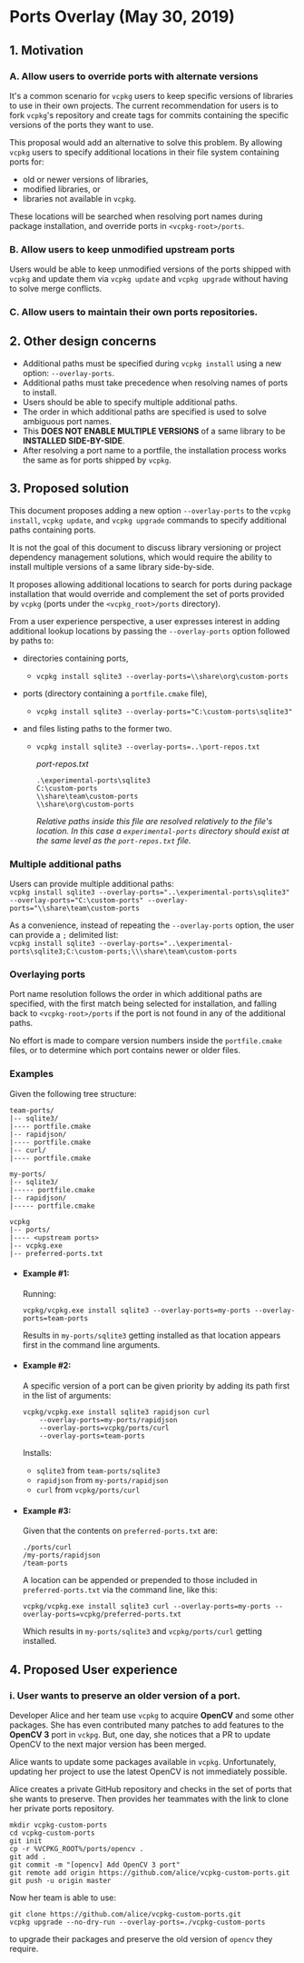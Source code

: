 # Ports Overlay (May 30, 2019)


## 1. Motivation

### A. Allow users to override ports with alternate versions

It's a common scenario for `vcpkg` users to keep specific versions of libraries to use in their own projects. The current recommendation for users is to fork `vcpkg`'s repository and create tags for commits containing the specific versions of the ports they want to use.

This proposal would add an alternative to solve this problem. By allowing `vcpkg` users to specify additional locations in their file system containing ports for:

  * old or newer versions of libraries,
  * modified libraries, or
  * libraries not available in `vcpkg`.

These locations will be searched when resolving port names during package installation, and override ports in `<vcpkg-root>/ports`.

### B. Allow users to keep unmodified upstream ports

Users would be able to keep unmodified versions of the ports shipped with `vcpkg` and update them via `vcpkg update` and `vcpkg upgrade` without having to solve merge conflicts.

### C. Allow users to maintain their own ports repositories.


## 2. Other design concerns

* Additional paths must be specified during `vcpkg install` using a new option: `--overlay-ports`.
* Additional paths must take precedence when resolving names of ports to install.
* Users should be able to specify multiple additional paths.
* The order in which additional paths are specified is used to solve ambiguous port names.
* This **DOES NOT ENABLE MULTIPLE VERSIONS** of a same library to be **INSTALLED SIDE-BY-SIDE**.
* After resolving a port name to a portfile, the installation process works the same as for ports shipped by `vcpkg`.


## 3. Proposed solution

This document proposes adding a new option `--overlay-ports` to the `vcpkg install`, `vcpkg update`, and `vcpkg upgrade` commands to specify additional paths containing ports. 

It is not the goal of this document to discuss library versioning or project dependency management solutions, which would require the ability to install multiple versions of a same library side-by-side. 

It proposes allowing additional locations to search for ports during package installation that would override and complement the set of ports provided by `vcpkg` (ports under the `<vcpkg_root>/ports` directory).

From a user experience perspective, a user expresses interest in adding additional lookup locations by passing the `--overlay-ports` option followed by paths to:

* directories containing ports,
  * `vcpkg install sqlite3 --overlay-ports=\\share\org\custom-ports`

* ports (directory containing a `portfile.cmake` file),
  * `vcpkg install sqlite3 --overlay-ports="C:\custom-ports\sqlite3"`

* and files listing paths to the former two.
  * `vcpkg install sqlite3 --overlay-ports=..\port-repos.txt`

    _port-repos.txt_
    
    ```
    .\experimental-ports\sqlite3
    C:\custom-ports
    \\share\team\custom-ports
    \\share\org\custom-ports
    ```
    *Relative paths inside this file are resolved relatively to the file's location. In this case a `experimental-ports` directory should exist at the same level as the `port-repos.txt` file.*

### Multiple additional paths 

Users can provide multiple additional paths:  
`vcpkg install sqlite3 --overlay-ports="..\experimental-ports\sqlite3" --overlay-ports="C:\custom-ports" --overlay-ports="\\share\team\custom-ports`

As a convenience, instead of repeating the `--overlay-ports` option, the user can provide a `;` delimited list:  
`vcpkg install sqlite3 --overlay-ports="..\experimental-ports\sqlite3;C:\custom-ports;\\\share\team\custom-ports`

### Overlaying ports

Port name resolution follows the order in which additional paths are specified, with the first match being selected for installation, and falling back to `<vcpkg-root>/ports` if the port is not found in any of the additional paths.

No effort is made to compare version numbers inside the `portfile.cmake` files, or to determine which port contains newer or older files.

### Examples

Given the following tree structure:

  ```
  team-ports/
  |-- sqlite3/
  |---- portfile.cmake
  |-- rapidjson/
  |---- portfile.cmake
  |-- curl/
  |---- portfile.cmake

  my-ports/
  |-- sqlite3/
  |----- portfile.cmake
  |-- rapidjson/
  |----- portfile.cmake

  vcpkg
  |-- ports/
  |---- <upstream ports>
  |-- vcpkg.exe
  |-- preferred-ports.txt
  ```
* #### Example #1:

  Running:

  ```
  vcpkg/vcpkg.exe install sqlite3 --overlay-ports=my-ports --overlay-ports=team-ports
  ```

  Results in `my-ports/sqlite3` getting installed as that location appears first in the command line arguments.

* #### Example #2:
  
  A specific version of a port can be given priority by adding its path first in the list of arguments:

  ```
  vcpkg/vcpkg.exe install sqlite3 rapidjson curl 
      --overlay-ports=my-ports/rapidjson 
      --overlay-ports=vcpkg/ports/curl
      --overlay-ports=team-ports
  ```

  Installs:
    * `sqlite3` from `team-ports/sqlite3`
    * `rapidjson` from `my-ports/rapidjson`
    * `curl` from `vcpkg/ports/curl`

* #### Example #3:

  Given that the contents on `preferred-ports.txt` are:

  ```
  ./ports/curl
  /my-ports/rapidjson
  /team-ports
  ```

  A location can be appended or prepended to those included in `preferred-ports.txt` via the command line, like this:

  ```
  vcpkg/vcpkg.exe install sqlite3 curl --overlay-ports=my-ports --overlay-ports=vcpkg/preferred-ports.txt
  ```

  Which results in `my-ports/sqlite3` and `vcpkg/ports/curl` getting installed.


## 4. Proposed User experience

### i. User wants to preserve an older version of a port.

Developer Alice and her team use `vcpkg` to acquire **OpenCV** and some other packages. She has even contributed many patches to add features to the **OpenCV 3** port in `vckpg`. But, one day, she notices that a PR to update OpenCV to the next major version has been merged. 

Alice wants to update some packages available in `vcpkg`. Unfortunately, updating her project to use the latest OpenCV is not immediately possible. 

Alice creates a private GitHub repository and checks in the set of ports that she wants to preserve. Then provides her teammates with the link to clone her private ports repository.

```
mkdir vcpkg-custom-ports
cd vcpkg-custom-ports
git init 
cp -r %VCPKG_ROOT%/ports/opencv .
git add .
git commit -m "[opencv] Add OpenCV 3 port"
git remote add origin https://github.com/alice/vcpkg-custom-ports.git
git push -u origin master
```

Now her team is able to use: 

```
git clone https://github.com/alice/vcpkg-custom-ports.git
vcpkg upgrade --no-dry-run --overlay-ports=./vcpkg-custom-ports
``` 

to upgrade their packages and preserve the old version of `opencv` they require.

